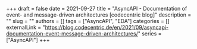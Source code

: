 +++ 
draft = false
date = 2021-09-27
title = "AsyncAPI - Documentation of event- and message-driven architectures [codecentric blog]"
description = ""
slug = ""
authors = []
tags = ["AsyncAPI", "EDA"]
categories = []
externalLink = "https://blog.codecentric.de/en/2021/09/asyncapi-documentation-event-message-driven-architectures/"
series = ["AsyncAPI"]
+++
